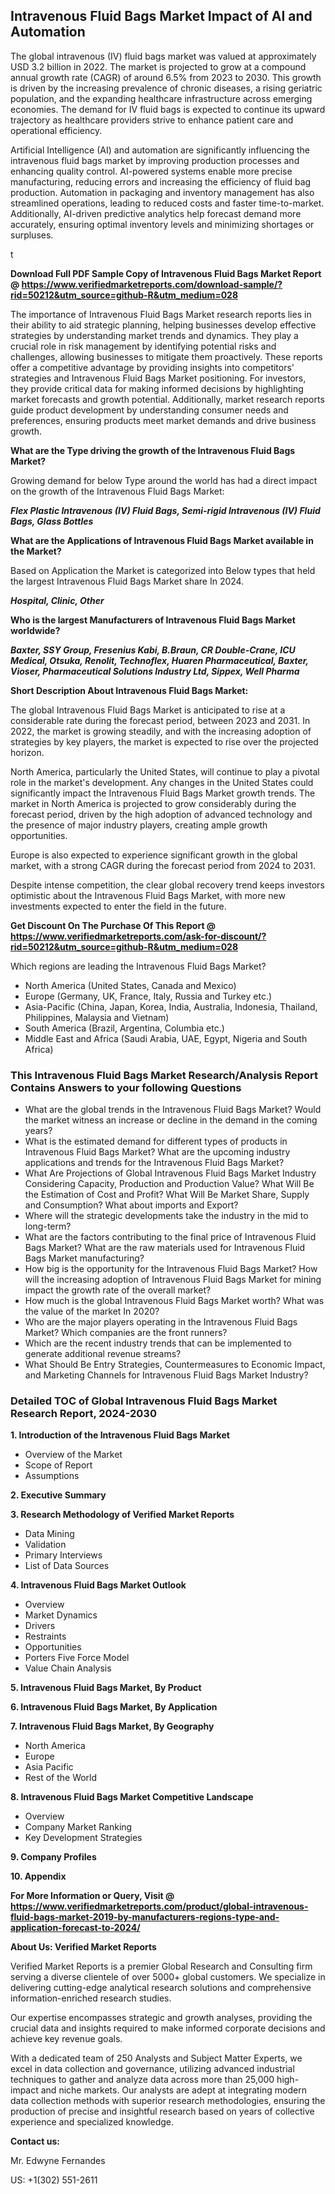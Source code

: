 <h2>Intravenous Fluid Bags Market Impact of AI and Automation</h2><p>The global intravenous (IV) fluid bags market was valued at approximately USD 3.2 billion in 2022. The market is projected to grow at a compound annual growth rate (CAGR) of around 6.5% from 2023 to 2030. This growth is driven by the increasing prevalence of chronic diseases, a rising geriatric population, and the expanding healthcare infrastructure across emerging economies. The demand for IV fluid bags is expected to continue its upward trajectory as healthcare providers strive to enhance patient care and operational efficiency.</p><p>Artificial Intelligence (AI) and automation are significantly influencing the intravenous fluid bags market by improving production processes and enhancing quality control. AI-powered systems enable more precise manufacturing, reducing errors and increasing the efficiency of fluid bag production. Automation in packaging and inventory management has also streamlined operations, leading to reduced costs and faster time-to-market. Additionally, AI-driven predictive analytics help forecast demand more accurately, ensuring optimal inventory levels and minimizing shortages or surpluses.</p>t</p><p id="" class=""><strong>Download Full PDF Sample Copy of Intravenous Fluid Bags Market Report @ <a href="https://www.verifiedmarketreports.com/download-sample/?rid=50212&utm_source=github-R&utm_medium=028" target="_blank">https://www.verifiedmarketreports.com/download-sample/?rid=50212&utm_source=github-R&utm_medium=028</a></strong></p><p>The importance of&nbsp;Intravenous Fluid Bags Market research reports lies in their ability to aid strategic planning, helping businesses develop effective strategies by understanding market trends and dynamics. They play a crucial role in risk management by identifying potential risks and challenges, allowing businesses to mitigate them proactively. These reports offer a competitive advantage by providing insights into competitors' strategies and Intravenous Fluid Bags Market positioning. For investors, they provide critical data for making informed decisions by highlighting market forecasts and growth potential. Additionally, market research reports guide product development by understanding consumer needs and preferences, ensuring products meet market demands and drive business growth.</p><p><strong>What are the&nbsp;Type driving the growth of the Intravenous Fluid Bags Market?</strong></p><p id="" class="">Growing demand for below Type around the world has had a direct impact on the growth of the Intravenous Fluid Bags Market:</p><em><strong>Flex Plastic Intravenous (IV) Fluid Bags, Semi-rigid Intravenous (IV) Fluid Bags, Glass Bottles</strong></em></p><strong>What are the&nbsp;Applications&nbsp;of Intravenous Fluid Bags Market available in the Market?</strong></p><p id="" class="">Based on Application the Market is categorized into Below types that held the largest Intravenous Fluid Bags Market share In 2024.</p><em><strong>Hospital, Clinic, Other</strong></em></p><strong>Who is the largest Manufacturers of Intravenous Fluid Bags Market worldwide?</strong></p><p><em><strong>Baxter, SSY Group, Fresenius Kabi, B.Braun, CR Double-Crane, ICU Medical, Otsuka, Renolit, Technoflex, Huaren Pharmaceutical, Baxter, Vioser, Pharmaceutical Solutions Industry Ltd, Sippex, Well Pharma</strong></em></p><p id="" class=""><strong>Short Description About Intravenous Fluid Bags Market:</strong></p><p>The global Intravenous Fluid Bags Market is anticipated to rise at a considerable rate during the forecast period, between 2023 and 2031. In 2022, the market is growing steadily, and with the increasing adoption of strategies by key players, the market is expected to rise over the projected horizon.</p><p>North America, particularly the United States, will continue to play a pivotal role in the market's development. Any changes in the United States could significantly impact the Intravenous Fluid Bags Market growth trends. The market in North America is projected to grow considerably during the forecast period, driven by the high adoption of advanced technology and the presence of major industry players, creating ample growth opportunities.</p><p>Europe is also expected to experience significant growth in the global market, with a strong CAGR during the forecast period from 2024 to 2031.</p><p>Despite intense competition, the clear global recovery trend keeps investors optimistic about the Intravenous Fluid Bags Market, with more new investments expected to enter the field in the future.</p><p id="" class=""><strong>Get Discount On The Purchase Of This Report @ <a href="https://www.verifiedmarketreports.com/ask-for-discount/?rid=50212&utm_source=github-R&utm_medium=028" target="_blank">https://www.verifiedmarketreports.com/ask-for-discount/?rid=50212&utm_source=github-R&utm_medium=028</a></strong></p>Which regions are leading the Intravenous Fluid Bags Market?</p><ul><li>North America (United States, Canada and Mexico)</li><li>Europe (Germany, UK, France, Italy, Russia and Turkey etc.)</li><li>Asia-Pacific (China, Japan, Korea, India, Australia, Indonesia, Thailand, Philippines, Malaysia and Vietnam)</li><li>South America (Brazil, Argentina, Columbia etc.)</li><li>Middle East and Africa (Saudi Arabia, UAE, Egypt, Nigeria and South Africa)</li></ul><h3 id="" class="">This Intravenous Fluid Bags Market Research/Analysis Report Contains Answers to your following Questions</h3><ul><li>What are the global trends in the Intravenous Fluid Bags Market? Would the market witness an increase or decline in the demand in the coming years?</li><li>What is the estimated demand for different types of products in Intravenous Fluid Bags Market? What are the upcoming industry applications and trends for the Intravenous Fluid Bags Market?</li><li>What Are Projections of Global Intravenous Fluid Bags Market Industry Considering Capacity, Production and Production Value? What Will Be the Estimation of Cost and Profit? What Will Be Market Share, Supply and Consumption? What about imports and Export?</li><li>Where will the strategic developments take the industry in the mid to long-term?</li><li>What are the factors contributing to the final price of Intravenous Fluid Bags Market? What are the raw materials used for Intravenous Fluid Bags Market manufacturing?</li><li>How big is the opportunity for the Intravenous Fluid Bags Market? How will the increasing adoption of Intravenous Fluid Bags Market for mining impact the growth rate of the overall market?</li><li>How much is the global Intravenous Fluid Bags Market worth? What was the value of the market In 2020?</li><li>Who are the major players operating in the Intravenous Fluid Bags Market? Which companies are the front runners?</li><li>Which are the recent industry trends that can be implemented to generate additional revenue streams?</li><li>What Should Be Entry Strategies, Countermeasures to Economic Impact, and Marketing Channels for Intravenous Fluid Bags Market Industry?</li></ul><h3 id="" class="">Detailed TOC of Global Intravenous Fluid Bags Market Research Report, 2024-2030</h3><p id="" class=""><strong>1. Introduction of the Intravenous Fluid Bags Market</strong></p><ul><li>Overview of the Market</li><li>Scope of Report</li><li>Assumptions</li></ul><p id="" class=""><strong>2. Executive Summary</strong></p><p id="" class=""><strong>3. Research Methodology of Verified Market Reports</strong></p><ul><li>Data Mining</li><li>Validation</li><li>Primary Interviews</li><li>List of Data Sources</li></ul><p id="" class=""><strong>4. Intravenous Fluid Bags Market Outlook</strong></p><ul><li>Overview</li><li>Market Dynamics</li><li>Drivers</li><li>Restraints</li><li>Opportunities</li><li>Porters Five Force Model</li><li>Value Chain Analysis</li></ul><p id="" class=""><strong>5. Intravenous Fluid Bags Market, By Product</strong></p><p id="" class=""><strong>6. Intravenous Fluid Bags Market, By Application</strong></p><p id="" class=""><strong>7. Intravenous Fluid Bags Market, By Geography</strong></p><ul><li>North America</li><li>Europe</li><li>Asia Pacific</li><li>Rest of the World</li></ul><p id="" class=""><strong>8. Intravenous Fluid Bags Market Competitive Landscape</strong></p><ul><li>Overview</li><li>Company Market Ranking</li><li>Key Development Strategies</li></ul><p id="" class=""><strong>9. Company Profiles</strong></p><p id="" class=""><strong>10. Appendix</strong></p><p id="" class=""><strong>For More Information or Query, Visit @ <a href="https://www.verifiedmarketreports.com/product/global-intravenous-fluid-bags-market-2019-by-manufacturers-regions-type-and-application-forecast-to-2024/" target="_blank">https://www.verifiedmarketreports.com/product/global-intravenous-fluid-bags-market-2019-by-manufacturers-regions-type-and-application-forecast-to-2024/</a></strong></p><p id="" class=""><strong>About Us: Verified Market Reports</strong></p><p id="" class="">Verified Market Reports is a premier Global Research and Consulting firm serving a diverse clientele of over 5000+ global customers. We specialize in delivering cutting-edge analytical research solutions and comprehensive information-enriched research studies.</p><p id="" class="">Our expertise encompasses strategic and growth analyses, providing the crucial data and insights required to make informed corporate decisions and achieve key revenue goals.</p><p id="" class="">With a dedicated team of 250 Analysts and Subject Matter Experts, we excel in data collection and governance, utilizing advanced industrial techniques to gather and analyze data across more than 25,000 high-impact and niche markets. Our analysts are adept at integrating modern data collection methods with superior research methodologies, ensuring the production of precise and insightful research based on years of collective experience and specialized knowledge.</p><p id="" class=""><strong>Contact us:</strong></p><p id="" class="">Mr. Edwyne Fernandes</p><p id="" class="">US: +1(302) 551-2611</p>